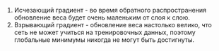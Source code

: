 1. Исчезающий градиент - во время обратного распространения обновление веса будет очень маленьким от слоя к слою.
2. Взрывающий градиент - обновление веса настолько велико, что сеть не может учиться на тренировочных данных, поэтому глобальные минимумы никогда не могут быть достигнуты.
